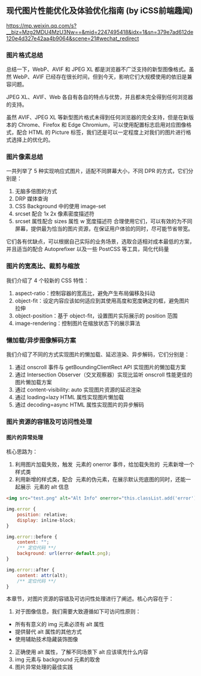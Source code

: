 ## 现代图片性能优化及体验优化指南 (by iCSS前端趣闻)
https://mp.weixin.qq.com/s?__biz=Mzg2MDU4MzU3Nw==&mid=2247495418&idx=1&sn=379e7ad612de120e4d327e42aa4b9064&scene=21#wechat_redirect

### 图片格式总结

总结一下，WebP、AVIF 和 JPEG XL 都是浏览器不广泛支持的新型图像格式。虽然 WebP、AVIF 已经存在很长时间，但到今天，影响它们大规模使用的依旧是兼容问题。

JPEG XL、AVIF、Web 各自有各自的特点与优势，并且都未完全得到任何浏览器的支持。

虽然 AVIF、JPEG XL 等新型图片格式未得到任何浏览器的完全支持，但是在新版本的 Chrome、Firefox 和 Edge Chromium，可以使用配置标志启用对应图像格式，配合 HTML 的 Picture 标签，我们还是可以一定程度上对我们的图片进行格式选择上的优化的。


### 图片像素总结
一共列举了 5 种实现响应式图片，适配不同屏幕大小，不同 DPR 的方式，它们分别是：

1. 无脑多倍图的方式
2. DRP 媒体查询
3. CSS Background 中的使用 image-set
4. srcset 配合 1x 2x 像素密度描述符
5. srcset 属性配合 sizes 属性 w 宽度描述符
合理使用它们，可以有效的为不同屏幕，提供最为恰当的图片资源，在保证用户体验的同时，尽可能节省带宽。

它们各有优缺点，可以根据自己实际的业务场景，选取合适相对成本最低的方案，并且适当的配合 Autoprefixer 以及一些 PostCSS 等工具，简化代码量

### 图片的宽高比、裁剪与缩放
我们介绍了 4 个较新的 CSS 特性：

1. aspect-ratio：控制容器的宽高比，避免产生布局偏移及抖动
2. object-fit：设定内容应该如何适应到其使用高度和宽度确定的框，避免图片拉伸
3. object-position：基于 object-fit，设置图片实际展示的 position 范围
4. image-rendering：控制图片在缩放状态下的展示算法

### 懒加载/异步图像解码方案
我们介绍了不同的方式实现图片的懒加载、延迟渲染、异步解码，它们分别是：

1. 通过 onscroll 事件与 getBoundingClientRect API 实现图片的懒加载方案
2. 通过 Intersection Observer（交叉观察器）实现比监听 onscroll 性能更佳的图片懒加载方案
3. 通过 content-visibility: auto 实现图片资源的延迟渲染
4. 通过 loading=lazy HTML 属性实现图片懒加载
5. 通过 decoding=async HTML 属性实现图片的异步解码

### 图片资源的容错及可访问性处理
#### 图片的异常处理
核心思路为：
1. 利用图片加载失败，触发 <img> 元素的 onerror 事件，给加载失败的 <img> 元素新增一个样式类
2. 利用新增的样式类，配合 <img> 元素的伪元素，在展示默认兜底图的同时，还能一起展示 <img> 元素的 alt 信息

```html
<img src="test.png" alt="Alt Info" onerror="this.classList.add('error');">
```
```js
img.error {
    position: relative;
    display: inline-block;
}

img.error::before {
    content: "";
    /** 定位代码 **/
    background: url(error-default.png);
}

img.error::after {
    content: attr(alt);
    /** 定位代码 **/
}
```
本章节，对图片资源的容错及可访问性处理进行了阐述。核心内容在于：

1. 对于图像信息，我们需要大致遵循如下可访问性原则：
* 所有有意义的 img 元素必须有 alt 属性
* 提供替代 alt 属性的其他方式
* 使用辅助技术隐藏装饰图像
2. 正确使用 alt 属性，了解不同场景下 alt 应该填充什么内容
3. img 元素与 background 元素的取舍
4. 图片异常处理的最佳实践